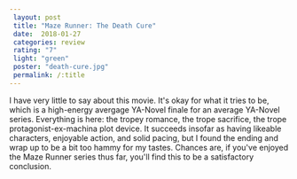 ```yaml
---
 layout: post
 title: "Maze Runner: The Death Cure"
 date:  2018-01-27
 categories: review 
 rating: "7"
 light: "green"
 poster: "death-cure.jpg"
 permalink: /:title
---
```


I have very little to say about this movie. It's okay for what it tries to be, which is a high-energy avergage YA-Novel finale for an average YA-Novel series. Everything is here: the tropey romance, the trope sacrifice, the trope protagonist-ex-machina plot device. It succeeds insofar as having likeable characters, enjoyable action, and solid pacing, but I found the ending and wrap up to be a bit too hammy for my tastes. Chances are, if you've enjoyed the Maze Runner series thus far, you'll find this to be a satisfactory conclusion.